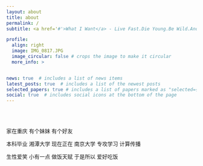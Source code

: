 ```yaml
---
layout: about
title: about
permalink: /
subtitle: <a href='#'>What I Want</a> - Live Fast.Die Young.Be Wild.And Have Fun.

profile:
  align: right
  image: IMG_0817.JPG
  image_circular: false # crops the image to make it circular
  more_info: >


news: true  # includes a list of news items
latest_posts: true  # includes a list of the newest posts
selected_papers: true # includes a list of papers marked as "selected={true}"
social: true  # includes social icons at the bottom of the page
---
```


<br>

<br>

家在重庆  有个妹妹  有个好友

本科毕业  湘潭大学  现在正在  南京大学  专攻学习  计算传播

生性爱笑  小有一点  做饭天赋  于是所以  爱好吃饭
